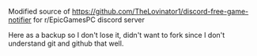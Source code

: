 Modified source of https://github.com/TheLovinator1/discord-free-game-notifier for r/EpicGamesPC discord server

Here as a backup so I don't lose it, didn't want to fork since I don't understand git and github that well.
